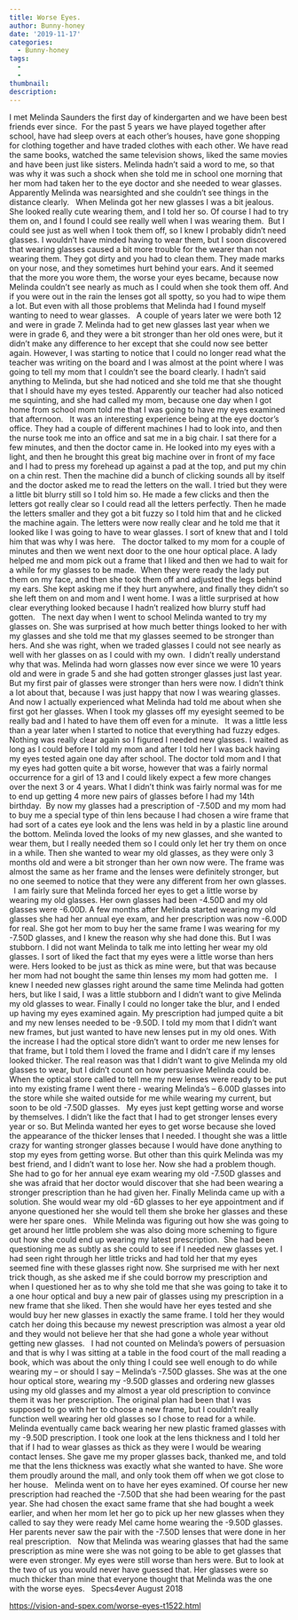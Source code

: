 ```yaml
---
title: Worse Eyes.
author: Bunny-honey
date: '2019-11-17'
categories:
  - Bunny-honey
tags:
  - 
  - 
thumbnail: 
description: 
---
```


I met Melinda Saunders the first day of kindergarten and we have been best friends ever since.  For the past 5 years we have played together after school, have had sleep overs at each other’s houses, have gone shopping for clothing together and have traded clothes with each other. We have read the same books, watched the same television shows, liked the same movies and have been just like sisters. Melinda hadn’t said a word to me, so that was why it was such a shock when she told me in school one morning that her mom had taken her to the eye doctor and she needed to wear glasses. Apparently Melinda was nearsighted and she couldn’t see things in the distance clearly.
 
When Melinda got her new glasses I was a bit jealous. She looked really cute wearing them, and I told her so. Of course I had to try them on, and I found I could see really well when I was wearing them.  But I could see just as well when I took them off, so I knew I probably didn’t need glasses. I wouldn’t have minded having to wear them, but I soon discovered that wearing glasses caused a bit more trouble for the wearer than not wearing them. They got dirty and you had to clean them. They made marks on your nose, and they sometimes hurt behind your ears. And it seemed that the more you wore them, the worse your eyes became, because now Melinda couldn’t see nearly as much as I could when she took them off. And if you were out in the rain the lenses got all spotty, so you had to wipe them a lot. But even with all those problems that Melinda had I found myself wanting to need to wear glasses.
 
A couple of years later we were both 12 and were in grade 7. Melinda had to get new glasses last year when we were in grade 6, and they were a bit stronger than her old ones were, but it didn’t make any difference to her except that she could now see better again. However, I was starting to notice that I could no longer read what the teacher was writing on the board and I was almost at the point where I was going to tell my mom that I couldn’t see the board clearly. I hadn’t said anything to Melinda, but she had noticed and she told me that she thought that I should have my eyes tested. Apparently our teacher had also noticed me squinting, and she had called my mom, because one day when I got home from school mom told me that I was going to have my eyes examined that afternoon.
 
It was an interesting experience being at the eye doctor’s office. They had a couple of different machines I had to look into, and then the nurse took me into an office and sat me in a big chair. I sat there for a few minutes, and then the doctor came in. He looked into my eyes with a light, and then he brought this great big machine over in front of my face and I had to press my forehead up against a pad at the top, and put my chin on a chin rest. Then the machine did a bunch of clicking sounds all by itself and the doctor asked me to read the letters on the wall. I tried but they were a little bit blurry still so I told him so. He made a few clicks and then the letters got really clear so I could read all the letters perfectly. Then he made the letters smaller and they got a bit fuzzy so I told him that and he clicked the machine again. The letters were now really clear and he told me that it looked like I was going to have to wear glasses. I sort of knew that and I told him that was why I was here.
 
The doctor talked to my mom for a couple of minutes and then we went next door to the one hour optical place. A lady helped me and mom pick out a frame that I liked and then we had to wait for a while for my glasses to be made.  When they were ready the lady put them on my face, and then she took them off and adjusted the legs behind my ears. She kept asking me if they hurt anywhere, and finally they didn’t so she left them on and mom and I went home. I was a little surprised at how clear everything looked because I hadn’t realized how blurry stuff had gotten.
 
The next day when I went to school Melinda wanted to try my glasses on. She was surprised at how much better things looked to her with my glasses and she told me that my glasses seemed to be stronger than hers. And she was right, when we traded glasses I could not see nearly as well with her glasses on as I could with my own.  I didn’t really understand why that was. Melinda had worn glasses now ever since we were 10 years old and were in grade 5 and she had gotten stronger glasses just last year. But my first pair of glasses were stronger than hers were now. I didn’t think a lot about that, because I was just happy that now I was wearing glasses.  And now I actually experienced what Melinda had told me about when she first got her glasses. When I took my glasses off my eyesight seemed to be really bad and I hated to have them off even for a minute.
 
It was a little less than a year later when I started to notice that everything had fuzzy edges. Nothing was really clear again so I figured I needed new glasses. I waited as long as I could before I told my mom and after I told her I was back having my eyes tested again one day after school. The doctor told mom and I that my eyes had gotten quite a bit worse, however that was a fairly normal occurrence for a girl of 13 and I could likely expect a few more changes over the next 3 or 4 years. What I didn’t think was fairly normal was for me to end up getting 4 more new pairs of glasses before I had my 14th birthday.  By now my glasses had a prescription of -7.50D and my mom had to buy me a special type of thin lens because I had chosen a wire frame that had sort of a cates eye look and the lens was held in by a plastic line around the bottom. Melinda loved the looks of my new glasses, and she wanted to wear them, but I really needed them so I could only let her try them on once in a while. Then she wanted to wear my old glasses, as they were only 3 months old and were a bit stronger than her own now were. The frame was almost the same as her frame and the lenses were definitely stronger, but no one seemed to notice that they were any different from her own glasses.
 
I am fairly sure that Melinda forced her eyes to get a little worse by wearing my old glasses. Her own glasses had been -4.50D and my old glasses were -6.00D. A few months after Melinda started wearing my old glasses she had her annual eye exam, and her prescription was now -6.00D for real. She got her mom to buy her the same frame I was wearing for my -7.50D glasses, and I knew the reason why she had done this. But I was stubborn. I did not want Melinda to talk me into letting her wear my old glasses. I sort of liked the fact that my eyes were a little worse than hers were. Hers looked to be just as thick as mine were, but that was because her mom had not bought the same thin lenses my mom had gotten me.
 
I knew I needed new glasses right around the same time Melinda had gotten hers, but like I said, I was a little stubborn and I didn’t want to give Melinda my old glasses to wear. Finally I could no longer take the blur, and I ended up having my eyes examined again. My prescription had jumped quite a bit and my new lenses needed to be -9.50D. I told my mom that I didn’t want new frames, but just wanted to have new lenses put in my old ones. With the increase I had the optical store didn’t want to order me new lenses for that frame, but I told them I loved the frame and I didn’t care if my lenses looked thicker. The real reason was that I didn’t want to give Melinda my old glasses to wear, but I didn’t count on how persuasive Melinda could be. When the optical store called to tell me my new lenses were ready to be put into my existing frame I went there - wearing Melinda’s – 6.00D glasses into the store while she waited outside for me while wearing my current, but soon to be old -7.50D glasses.
 
My eyes just kept getting worse and worse by themselves. I didn’t like the fact that I had to get stronger lenses every year or so. But Melinda wanted her eyes to get worse because she loved the appearance of the thicker lenses that I needed. I thought she was a little crazy for wanting stronger glasses because I would have done anything to stop my eyes from getting worse. But other than this quirk Melinda was my best friend, and I didn’t want to lose her. Now she had a problem though. She had to go for her annual eye exam wearing my old -7.50D glasses and she was afraid that her doctor would discover that she had been wearing a stronger prescription than he had given her. Finally Melinda came up with a solution. She would wear my old -6D glasses to her eye appointment and if anyone questioned her she would tell them she broke her glasses and these were her spare ones.
  
While Melinda was figuring out how she was going to get around her little problem she was also doing more scheming to figure out how she could end up wearing my latest prescription.  She had been questioning me as subtly as she could to see if I needed new glasses yet. I had seen right through her little tricks and had told her that my eyes seemed fine with these glasses right now. She surprised me with her next trick though, as she asked me if she could borrow my prescription and when I questioned her as to why she told me that she was going to take it to a one hour optical and buy a new pair of glasses using my prescription in a new frame that she liked. Then she would have her eyes tested and she would buy her new glasses in exactly the same frame. I told her they would catch her doing this because my newest prescription was almost a year old and they would not believe her that she had gone a whole year without getting new glasses.
 
I had not counted on Melinda’s powers of persuasion and that is why I was sitting at a table in the food court of the mall reading a book, which was about the only thing I could see well enough to do while wearing my – or should I say – Melinda’s -7.50D glasses. She was at the one hour optical store, wearing my -9.50D glasses and ordering new glasses using my old glasses and my almost a year old prescription to convince them it was her prescription. The original plan had been that I was supposed to go with her to choose a new frame, but I couldn’t really function well wearing her old glasses so I chose to read for a while.
 
Melinda eventually came back wearing her new plastic framed glasses with my -9.50D prescription. I took one look at the lens thickness and I told her that if I had to wear glasses as thick as they were I would be wearing contact lenses. She gave me my proper glasses back, thanked me, and told me that the lens thickness was exactly what she wanted to have. She wore them proudly around the mall, and only took them off when we got close to her house.
 
Melinda went on to have her eyes examined. Of course her new prescription had reached the -7.50D that she had been wearing for the past year. She had chosen the exact same frame that she had bought a week earlier, and when her mom let her go to pick up her new glasses when they called to say they were ready Mel came home wearing the -9.50D glasses. Her parents never saw the pair with the -7.50D lenses that were done in her real prescription.
 
Now that Melinda was wearing glasses that had the same prescription as mine were she was not going to be able to get glasses that were even stronger. My eyes were still worse than hers were. But to look at the two of us you would never have guessed that. Her glasses were so much thicker than mine that everyone thought that Melinda was the one with the worse eyes.
 
Specs4ever
August 2018

https://vision-and-spex.com/worse-eyes-t1522.html
